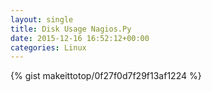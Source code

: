 ```yaml
---
layout: single                                                                                                              
title: Disk Usage Nagios.Py                                                                                                                       
date: 2015-12-16 16:52:12+00:00                                                                                                                        
categories: Linux                                                                                                                
---                                                                                                                              
```


{% gist makeittotop/0f27f0d7f29f13af1224 %}                                                                                                           

